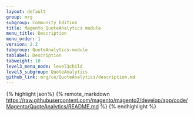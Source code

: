 ```yaml
---
layout: default
group: mrg
subgroup: Community Edition
title: Magento_QuoteAnalytics module
menu_title: Description
menu_order: 1
version: 2.2
tabgroup: QuoteAnalytics-module
tablabel: Description
tabweight: 10
level3_menu_node: level3child
level3_subgroup: QuoteAnalytics
github_link: mrg/ce/QuoteAnalytics/description.md
---
```


{% highlight json%}
{% remote_markdown https://raw.githubusercontent.com/magento/magento2/develop/app/code/Magento/QuoteAnalytics/README.md %}
{% endhighlight %}